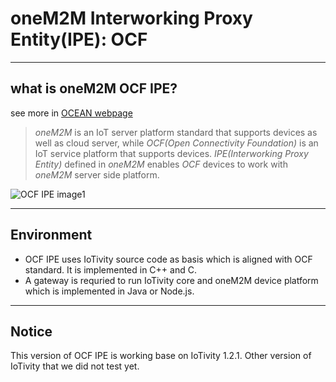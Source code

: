 # oneM2M Interworking Proxy Entity(IPE): OCF

----
## what is oneM2M OCF IPE?
see more in [OCEAN webpage](iotocean.org/main/)

> *oneM2M* is an IoT server platform standard that supports devices as well as cloud server, while *OCF(Open Connectivity Foundation)* is an IoT service platform that supports devices. *IPE(Interworking Proxy Entity)* defined in *oneM2M* enables *OCF* devices to work with *oneM2M* server side platform.

![OCF IPE image1](http://iotocean.weebly.com/uploads/9/9/5/2/99521100/published/onem2m-ocf-interworking.jpg?1499651604)

----
## Environment
- OCF IPE uses IoTivity source code as basis which is aligned with OCF standard. It is implemented in C++ and C.
- A gateway is requried to run IoTivity core and oneM2M device platform which is implemented in Java or Node.js.

----

## Notice
This version of OCF IPE is working base on IoTivity 1.2.1. Other version of IoTivity that we did not test yet. 

